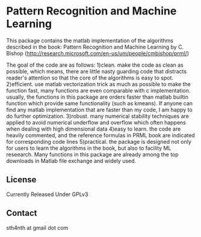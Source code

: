 Pattern Recognition and Machine Learning
===========

This package contains the matlab implementation of the algorithms described in the book:
Pattern Recognition and Machine Learning by C. Bishop (http://research.microsoft.com/en-us/um/people/cmbishop/prml/)

The goal of the code are as follows:
1)clean. make the code as clean as possible, which means, there are little nasty guarding code that distracts reader's attention so that the core of the algorithms is easy to spot.
2)efficient. use matlab vectorization trick as much as possible to make the function fast, many functions are even comparable with c implementation. usually, the functions in this package are orders faster than matlab builtin function which provide same functionality (such as kmeans). If anyone can find any matlab implementation that are faster than my code, I am happy to do further optimization.
3)robust. many numerical stability techniques are applied to avoid numerical underflow and overflow which often happens when dealing with high dimensional data
4)easy to learn. the code are heavily commented, and the reference formulas in PRML book are indicated for corresponding code lines
5)practical. the package is designed not only for users to learn the algorithms in the book, but also to facility ML reseearch. Many functions in this package are already among the top downloads in Matlab file exchange and widely used.

License
-------
Currently Released Under GPLv3


Contact
-------
sth4nth at gmail dot com

